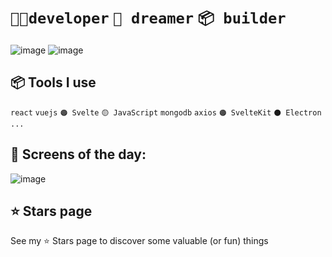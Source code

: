 # `👨‍💻developer` `🦄 dreamer` `📦 builder`

![image](https://user-images.githubusercontent.com/51968463/161837073-1c209ac9-b9bf-4e7b-a139-9100690ead3b.png)
![image](https://user-images.githubusercontent.com/51968463/161837218-21de69b8-8795-4931-9aa9-2fe7ea45e3f5.png)


## 📦 Tools I use

`react` `vuejs` `🟠 Svelte` `🟡 JavaScript` `mongodb` `axios` `🟠 SvelteKit` `⚫ Electron` `...`

## 🎲 Screens of the day:

![image](https://user-images.githubusercontent.com/51968463/163712120-3fbdfeab-cbab-419e-97e8-f1996094d152.png)

## ⭐ Stars page

See my ⭐ Stars page to discover some valuable (or fun) things
